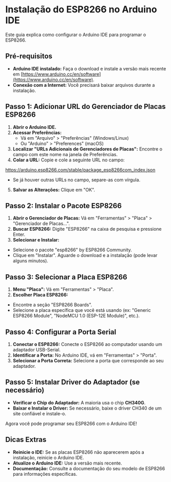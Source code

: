 # Instalação do ESP8266 no Arduino IDE

Este guia explica como configurar o Arduino IDE para programar o ESP8266. 

## Pré-requisitos

* **Arduino IDE instalado:** Faça o download e instale a versão mais recente em [https://www.arduino.cc/en/software](https://www.arduino.cc/en/software).
* **Conexão com a Internet:**  Você precisará baixar arquivos durante a instalação.

## Passo 1: Adicionar URL do Gerenciador de Placas ESP8266

1. **Abrir o Arduino IDE.**
2. **Acessar Preferências:** 
   - Vá em "Arquivo" > "Preferências" (Windows/Linux) 
   - Ou "Arduino" > "Preferences" (macOS)
3. **Localizar "URLs Adicionais de Gerenciadores de Placas":** Encontre o campo com este nome na janela de Preferências.
4. **Colar a URL:** Copie e cole a seguinte URL no campo:


https://arduino.esp8266.com/stable/package_esp8266com_index.json

- Se já houver outras URLs no campo, separe-as com vírgula.
5. **Salvar as Alterações:** Clique em "OK".

## Passo 2: Instalar o Pacote ESP8266

1. **Abrir o Gerenciador de Placas:** Vá em "Ferramentas" > "Placa" > "Gerenciador de Placas...".
2. **Buscar ESP8266:** Digite "ESP8266" na caixa de pesquisa e pressione Enter.
3. **Selecionar e Instalar:** 
- Selecione o pacote "esp8266" by ESP8266 Community.
- Clique em "Instalar". Aguarde o download e a instalação (pode levar alguns minutos).

## Passo 3: Selecionar a Placa ESP8266

1. **Menu "Placa":** Vá em "Ferramentas" > "Placa".
2. **Escolher Placa ESP8266:** 
- Encontre a seção "ESP8266 Boards".
- Selecione a placa específica que você está usando (ex: "Generic ESP8266 Module", "NodeMCU 1.0 (ESP-12E Module)", etc.).

## Passo 4: Configurar a Porta Serial

1. **Conectar o ESP8266:** Conecte o ESP8266 ao computador usando um adaptador USB-Serial.
2. **Identificar a Porta:** No Arduino IDE, vá em "Ferramentas" > "Porta".
3. **Selecionar a Porta Correta:** Selecione a porta que corresponde ao seu adaptador.

## Passo 5: Instalar Driver do Adaptador (se necessário)

- **Verificar o Chip do Adaptador:** A maioria usa o chip **CH340G**.
- **Baixar e Instalar o Driver:** Se necessário, baixe o driver CH340 de um site confiável e instale-o.


Agora você pode programar seu ESP8266 com o Arduino IDE! 

## Dicas Extras

- **Reinicie o IDE:**  Se as placas ESP8266 não aparecerem após a instalação, reinicie o Arduino IDE. 
- **Atualize o Arduino IDE:** Use a versão mais recente.
- **Documentação:** Consulte a documentação do seu modelo de ESP8266 para informações específicas.
